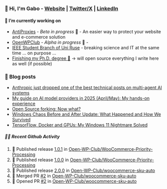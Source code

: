 ### 👋 Hi, I'm Gabo - [Website](https://gkanev.com) | [Twitter/X](https://twitter.com/mrgkanev) | [LinkedIn](https://www.linkedin.com/in/mrgkanev)

#### 🔭 I’m currently working on
- [AntiProxies](https://antiproxies.com/) - *Beta in progress* 🚀 -  An easier way to protect your website and e-commerce solution
- [OpenWPClub](https://openwpclub.com/) - *Alpha in progress* 🚀 - 
- [IEEE Student Branch of Uni Ruse](https://github.com/IEEE-Student-Branch-of-Uni-Ruse) - breaking science and IT at the same time ... on purpose ...
- [Finishing my Ph.D. degree 🤔](https://scholar.google.com/citations?user=En7GPEsAAAAJ&hl=en) -> will open source everything I write here as well (if possible)

### 📖 Blog posts
<!-- BLOG-POST-LIST:START -->
- [Anthropic just dropped one of the best technical posts on multi-agent AI systems](https://gkanev.com/posts/anthropic-just-dropped-one-of-the-best-technical-posts-on-multi-agent-ai-systems/)
- [My guide on AI model providers in 2025 &lpar;April/May&rpar;: My hands-on experience](https://gkanev.com/posts/my-guide-on-ai-model-providers-in-2025-april-may-my-hands-on-experience/)
- [Open Source forking: Now what?](https://gkanev.com/posts/open-source-forking-now-what/)
- [Windows Chaos Before and After Update: What Happened and How We Survived](https://gkanev.com/posts/windows-chaos-after-update-what-happened-and-how-we-survived/)
- [TensorFlow, Docker and GPUs: My Windows 11 Nightmare Solved](https://gkanev.com/posts/tensorflow-docker-and-gpus-my-windows-11-nightmare-solved/)
<!-- BLOG-POST-LIST:END -->

##### 🧑‍💻 Recent Github Activity

<!--START_SECTION:activity-->
1. 🚀 Published release [1.0.1](https://github.com/Open-WP-Club/WooCommerce-Priority-Processing/releases/tag/1.0.1) in [Open-WP-Club/WooCommerce-Priority-Processing](https://github.com/Open-WP-Club/WooCommerce-Priority-Processing)
2. 🚀 Published release [1.0.0](https://github.com/Open-WP-Club/WooCommerce-Priority-Processing/releases/tag/1.0.0) in [Open-WP-Club/WooCommerce-Priority-Processing](https://github.com/Open-WP-Club/WooCommerce-Priority-Processing)
3. 🚀 Published release [2.0.0](https://github.com/Open-WP-Club/woocommerce-sku-auto/releases/tag/2.0.0) in [Open-WP-Club/woocommerce-sku-auto](https://github.com/Open-WP-Club/woocommerce-sku-auto)
4. 🎉 Merged PR [#2](https://github.com/Open-WP-Club/woocommerce-sku-auto/pull/2) in [Open-WP-Club/woocommerce-sku-auto](https://github.com/Open-WP-Club/woocommerce-sku-auto)
5. 💪 Opened PR [#2](https://github.com/Open-WP-Club/woocommerce-sku-auto/pull/2) in [Open-WP-Club/woocommerce-sku-auto](https://github.com/Open-WP-Club/woocommerce-sku-auto)
<!--END_SECTION:activity-->
